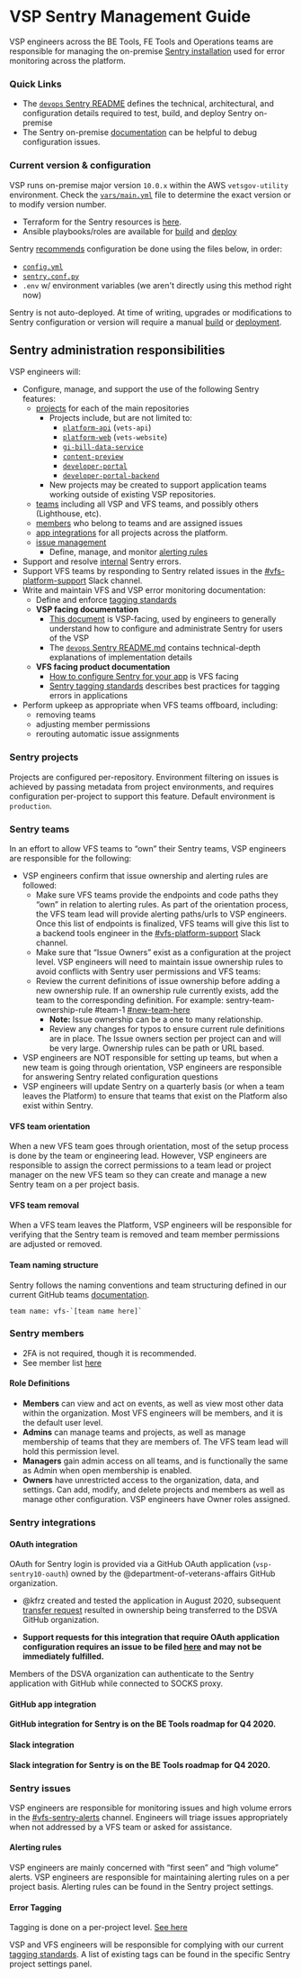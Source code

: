 # VSP Sentry Management Guide

VSP engineers across the BE Tools, FE Tools and Operations teams are responsible for managing the on-premise [Sentry installation](http://sentry10.vfs.va.gov/) used for error monitoring across the platform.

### Quick Links

- The [`devops` Sentry README](https://github.com/department-of-veterans-affairs/devops/blob/master/ansible/deployment/config/sentry/README.md#runningtesting-sentry-locally) defines the technical, architectural, and configuration details required to test, build, and deploy Sentry on-premise
- The Sentry on-premise [documentation](https://develop.sentry.dev/self-hosted/) can be helpful to debug configuration issues.

### Current version & configuration

VSP runs on-premise major version `10.0.x` within the AWS `vetsgov-utility` environment. Check the [`vars/main.yml`](https://github.com/department-of-veterans-affairs/devops/blob/master/ansible/build/roles/sentry10/vars/main.yml) file to determine the exact version or to modify version number.

- Terraform for the Sentry resources is [here](https://github.com/department-of-veterans-affairs/devops/blob/master/terraform/environments/dsva-vetsgov-utility/sentry10.tf).
- Ansible playbooks/roles are available for [build](https://github.com/department-of-veterans-affairs/devops/tree/master/ansible/build/roles/sentry10) and [deploy](https://github.com/department-of-veterans-affairs/devops/tree/master/ansible/deployment/config/sentry10)

Sentry [recommends](https://github.com/getsentry/onpremise#setup) configuration be done using the files below, in order:

- [`config.yml`](https://github.com/department-of-veterans-affairs/devops/blob/master/ansible/build/roles/sentry10/templates/config.yml.j2)
- [`sentry.conf.py`](https://github.com/department-of-veterans-affairs/devops/blob/master/ansible/build/roles/sentry10/templates/sentry.conf.py.j2)
- `.env` w/ environment variables (we aren't directly using this method right now)

Sentry is not auto-deployed. At time of writing, upgrades or modifications to Sentry configuration or version will require a manual [build](http://jenkins.vfs.va.gov/job/builds/job/sentry10/) or [deployment](http://jenkins.vfs.va.gov/job/deploys/job/sentry10-utility/). 

## Sentry administration responsibilities 

VSP engineers will:

- Configure, manage, and support the use of the following Sentry features:
  - [projects](http://sentry10.vfs.va.gov/organizations/vsp/projects/) for each of the main repositories
     - Projects include, but are not limited to:
       - [`platform-api`](http://sentry10.vfs.va.gov/settings/vsp/projects/platform-api/) (`vets-api`)
       - [`platform-web`](http://sentry10.vfs.va.gov/settings/vsp/projects/platform-web/) (`vets-website`)
       - [`gi-bill-data-service`]()
       - [`content-preview`]()
       - [`developer-portal`]()
       - [`developer-portal-backend`]()
     - New projects may be created to support application teams working outside of existing VSP repositories.
  - [teams](http://sentry10.vfs.va.gov/settings/vsp/teams/) including all VSP and VFS teams, and possibly others (Lighthouse, etc).
  - [members](http://sentry10.vfs.va.gov/settings/vsp/members/) who belong to teams and are assigned issues
  - [app integrations](http://sentry10.vfs.va.gov/settings/vsp/integrations/) for all projects across the platform.
  - [issue management]()
    - Define, manage, and monitor [alerting rules]()
- Support and resolve [internal](http://sentry.vfs.va.gov/vsp/internal/) Sentry errors. 
- Support VFS teams by responding to Sentry related issues in the [#vfs-platform-support](https://dsva.slack.com/channels/vfs-platform-support) Slack channel.
- Write and maintain VFS and VSP error monitoring documentation:
  - Define and enforce [tagging standards]()
  - **VSP facing documentation**
     - [This document]() is VSP-facing, used by engineers to generally understand how to configure and administrate Sentry for users of the VSP
     - The [`devops` Sentry README.md](https://github.com/department-of-veterans-affairs/devops/tree/master/ansible/deployment/config/sentry10/readme.md) contains technical-depth explanations of implementation details 
  - **VFS facing product documentation**
     - [How to configure Sentry for your app](https://github.com/department-of-veterans-affairs/va.gov-team/blob/master/platform/engineering/sentry-configuration.md) is VFS facing
     - [Sentry tagging standards](https://github.com/department-of-veterans-affairs/va.gov-team/blob/master/platform/engineering/sentry-tagging-standards.md) describes best practices for tagging errors in applications
- Perform upkeep as appropriate when VFS teams offboard, including:
  - removing teams
  - adjusting member permissions
  - rerouting automatic issue assignments

### Sentry projects

Projects are configured per-repository. Environment filtering on issues is achieved by passing metadata from project environments, and requires configuration per-project to support this feature. Default environment is `production`. 

### Sentry teams

In an effort to allow VFS teams to “own” their Sentry teams, VSP engineers are responsible for the following:

* VSP engineers confirm that issue ownership and alerting rules are followed:
    * Make sure VFS teams provide the endpoints and code paths they “own” in relation to alerting rules. As part of the orientation process, the VFS team lead will provide alerting paths/urls to VSP engineers. Once this list of endpoints is finalized, VFS teams will give this list to a backend tools engineer in the [#vfs-platform-support](https://dsva.slack.com/channels/vfs-platform-support) Slack channel.
    * Make sure that “Issue Owners” exist as a configuration at the project level. VSP engineers will need to maintain issue ownership rules to avoid conflicts with Sentry user permissions and VFS teams: 
    * Review the current definitions of issue ownership before adding a new ownership rule. If an ownership rule currently exists, add the team to the corresponding definition. For example: sentry-team-ownership-rule #team-1 [#new-team-here](https://dsva.slack.com/channels/new-team-here)
        * **Note:**  Issue ownership can be a one to many relationship.
        * Review any changes for typos to ensure current rule definitions are in place. The Issue owners section per project can and will be very large. Ownership rules can be path or URL based.
* VSP engineers are NOT responsible for setting up teams, but when a new team is going through orientation, VSP engineers are responsible for answering Sentry related configuration questions
* VSP engineers will update Sentry on a quarterly basis (or when a team leaves the Platform) to ensure that teams that exist on the Platform also exist within Sentry.

#### VFS team orientation

When a new VFS team goes through orientation, most of the setup process is done by the team or engineering lead. However, VSP engineers are responsible to assign the correct permissions to a team lead or project manager on the new VFS team so they can create and manage a new Sentry team on a per project basis.

#### VFS team removal

When a VFS team leaves the Platform, VSP engineers will be responsible for verifying that the Sentry team is removed and team member permissions are adjusted or removed.

#### Team naming structure 

Sentry follows the naming conventions and team structuring defined in our current GitHub teams [documentation](https://github.com/department-of-veterans-affairs/va.gov-team/blob/master/platform/engineering/vsp_user_managment_process.md).

    team name: vfs-`[team name here]`

### Sentry members

- 2FA is not required, though it is recommended. 
- See member list [here](http://sentry10.vfs.va.gov/settings/vsp/members/)

#### Role Definitions
- **Members** can view and act on events, as well as view most other data within the organization. Most VFS engineers will be members, and it is the default user level.
- **Admins** can manage teams and projects, as well as manage membership of teams that they are members of. The VFS team lead will hold this permission level.
- **Managers** gain admin access on all teams, and is functionally the same as Admin when open membership is enabled.
- **Owners** have unrestricted access to the organization, data, and settings. Can add, modify, and delete projects and members as well as manage other configuration. VSP engineers have Owner roles assigned. 

### Sentry integrations

#### OAuth integration

OAuth for Sentry login is provided via a GitHub OAuth application (`vsp-sentry10-oauth`) owned by the @department-of-veterans-affairs GitHub organization. 

- @kfrz created and tested the application in August 2020, subsequent [transfer request](https://github.com/department-of-veterans-affairs/github-user-requests/issues/3987) resulted in ownership being transferred to the DSVA GitHub organization. 

- **Support requests for this integration that require OAuth application configuration requires an issue to be filed [here](https://github.com/department-of-veterans-affairs/github-user-requests) and may not be immediately fulfilled.**

Members of the DSVA organization can authenticate to the Sentry application with GitHub while connected to SOCKS proxy.

#### GitHub app integration

__GitHub integration for Sentry is on the BE Tools roadmap for Q4 2020.__

#### Slack integration

__Slack integration for Sentry is on the BE Tools roadmap for Q4 2020.__
 

### Sentry issues

VSP engineers are responsible for monitoring issues and high volume errors in the [#vfs-sentry-alerts](https://dsva.slack.com/channels/vfs-sentry-alerts) channel. Engineers will triage issues appropriately when not addressed by a VFS team or asked for assistance.

#### Alerting rules 

VSP engineers are mainly concerned with “first seen” and “high volume” alerts. VSP engineers are responsible for maintaining alerting rules on a per project basis. Alerting rules can be found in the Sentry project settings.

#### Error Tagging

Tagging is done on a per-project level. [See here](http://sentry10.vfs.va.gov/settings/vsp/projects/platform-api/tags/) 

VSP and VFS engineers will be responsible for complying with our current [tagging standards](https://github.com/department-of-veterans-affairs/va.gov-team/blob/master/platform/engineering/sentry-tagging-standards.md). A list of existing tags can be found in the specific Sentry project settings panel. 



